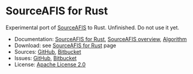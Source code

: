 # SourceAFIS for Rust #

Experimental port of [SourceAFIS](https://sourceafis.machinezoo.com/) to Rust. Unfinished. Do not use it yet.

* Documentation: [SourceAFIS for Rust](https://sourceafis.machinezoo.com/rust), [SourceAFIS overview](https://sourceafis.machinezoo.com/), [Algorithm](https://sourceafis.machinezoo.com/algorithm)
* Download: see [SourceAFIS for Rust](https://sourceafis.machinezoo.com/rust) page
* Sources: [GitHub](https://github.com/robertvazan/sourceafis-rust), [Bitbucket](https://bitbucket.org/robertvazan/sourceafis-rust)
* Issues: [GitHub](https://github.com/robertvazan/sourceafis-rust/issues), [Bitbucket](https://bitbucket.org/robertvazan/sourceafis-rust/issues)
* License: [Apache License 2.0](LICENSE)

